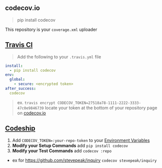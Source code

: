 codecov.io
----------

> pip install codecov

This repository is your `coverage.xml` uploader


## [Travis CI](https://travis-ci.org)

> Add the following to your `.travis.yml` file

```yml
install:
  - pip install codecov
env:
  global:
    - secure: <encrypted token>
after_success:
  codecov
```

> [<encrypted token>][2] ex. `travis encrypt CODECOV_TOKEN=27518a78-1111-2222-3333-47c0e9846739` 
> locate your token at the bottom of your repository page on [codecov.io][1]


## [Codeship](https://www.codeship.io)

1. Add `CODECOV_TOKEN=:your-repo-token` to your [Environment Variables][3]
2. **Modify your Setup Commands** add `pip install codecov`
3. **Modify your Test Commands** add `codecov :repo`
  - ex for https://github.com/stevepeak/inquiry `codecov stevepeak/inquiry`


[1]: https://codecov.io/
[2]: http://docs.travis-ci.com/user/build-configuration/#Secure-environment-variables
[3]: https://www.codeship.io/documentation/continuous-integration/set-environment-variables/
